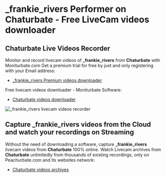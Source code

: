 # _frankie_rivers Performer on Chaturbate - Free LiveCam videos downloader

## Chaturbate Live Videos Recorder

Monitor and record livecam videos of **_frankie_rivers** from **Chaturbate** with Moniturbate.com
Get a premium trial for free by just and only registering with your Email address:
* [_frankie_rivers Premium videos downloader](https://moniturbate.com/request-demo-licence-key.html)

Free livecam videos downloader - Moniturbate Software:
* [Chaturbate videos downloader](https://moniturbate.com/moniturbate-download-software.html)

![_frankie_rivers livecam videos recorder](https://peachurnet.com/templates/moniturbate-software.png)


## Capture _frankie_rivers videos from the Cloud and watch your recordings on Streaming

Without the need of downloading a software, capture **_frankie_rivers** livecam videos from **Chaturbate** 100% online.
Watch Livecam archives from **Chaturbate** unlimitedly from thousands of existing recordings, only on Peachurbate.com and its websites network:
* [Chaturbate videos archives](https://peachurnet.com/)